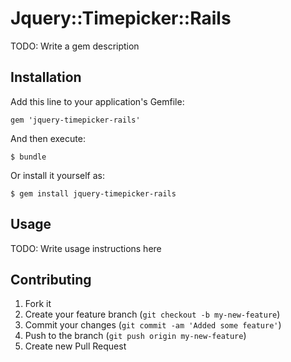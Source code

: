 # Jquery::Timepicker::Rails

TODO: Write a gem description

## Installation

Add this line to your application's Gemfile:

    gem 'jquery-timepicker-rails'

And then execute:

    $ bundle

Or install it yourself as:

    $ gem install jquery-timepicker-rails

## Usage

TODO: Write usage instructions here

## Contributing

1. Fork it
2. Create your feature branch (`git checkout -b my-new-feature`)
3. Commit your changes (`git commit -am 'Added some feature'`)
4. Push to the branch (`git push origin my-new-feature`)
5. Create new Pull Request
